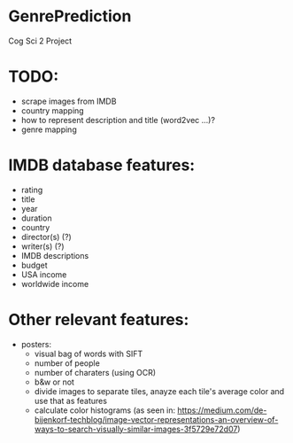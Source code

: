 # GenrePrediction
Cog Sci 2 Project

# TODO:
- scrape images from IMDB
- country mapping
- how to represent description and title (word2vec ...)?
- genre mapping

# IMDB database features:
- rating
- title
- year
- duration
- country
- director(s) (?)
- writer(s) (?)
- IMDB descriptions
- budget
- USA income
- worldwide income

# Other relevant features:
- posters:
   - visual bag of words with SIFT
   - number of people
   - number of charaters (using OCR)
   - b&w or not
   - divide images to separate tiles, anayze each tile's average color and use that as features
   - calculate color histograms (as seen in: https://medium.com/de-bijenkorf-techblog/image-vector-representations-an-overview-of-ways-to-search-visually-similar-images-3f5729e72d07)
